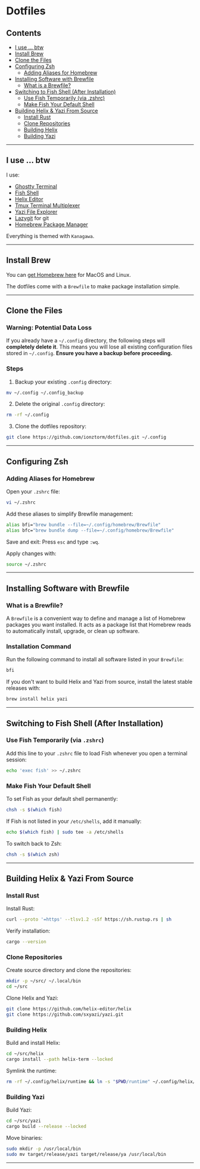 # Dotfiles

## Contents

- [I use ... btw](#i-use--btw)
- [Install Brew](#install-brew)
- [Clone the Files](#clone-the-files)
- [Configuring Zsh](#configuring-zsh)
  - [Adding Aliases for Homebrew](#adding-aliases-for-homebrew)
- [Installing Software with Brewfile](#installing-software-with-brewfile)
  - [What is a Brewfile?](#what-is-a-brewfile)
- [Switching to Fish Shell (After Installation)](#switching-to-fish-shell-after-installation)
  - [Use Fish Temporarily (via .zshrc)](#use-fish-temporarily-via-zshrc)
  - [Make Fish Your Default Shell](#make-fish-your-default-shell)
- [Building Helix & Yazi From Source](#building-helix-and-yazi-from-source)
  - [Install Rust](#install-rust)
  - [Clone Repositories](#clone-repositories)
  - [Building Helix](#building-helix)
  - [Building Yazi](#building-yazi)

---

## I use ... btw

I use:

- [Ghostty Terminal](https://github.com/ghostty/ghostty)
- [Fish Shell](https://github.com/fish-shell/fish-shell)
- [Helix Editor](https://github.com/helix-editor/helix)
- [Tmux Terminal Multiplexer](https://github.com/tmux/tmux)
- [Yazi File Explorer](https://github.com/sxyazi/yazi)
- [Lazygit](https://github.com/jesseduffield/lazygit) for git
- [Homebrew Package Manager](https://brew.sh/)

Everything is themed with `Kanagawa`.

---

## Install Brew

You can [get Homebrew here](https://brew.sh/) for MacOS and Linux.

The dotfiles come with a `Brewfile` to make package installation simple.

---

## Clone the Files

### Warning: Potential Data Loss

If you already have a `~/.config` directory, the following steps will **completely delete it**. This means you will lose all existing configuration files stored in `~/.config`. **Ensure you have a backup before proceeding.**

### Steps

1. Backup your existing `.config` directory:

```bash
mv ~/.config ~/.config_backup
```

2. Delete the original `.config` directory:

```bash
rm -rf ~/.config
```

3. Clone the dotfiles repository:

```bash
git clone https://github.com/ionztorm/dotfiles.git ~/.config
```

---

## Configuring Zsh

### Adding Aliases for Homebrew

Open your `.zshrc` file:

```bash
vi ~/.zshrc
```

Add these aliases to simplify Brewfile management:

```bash
alias bfi="brew bundle --file=~/.config/homebrew/Brewfile"
alias bfc="brew bundle dump --file=~/.config/homebrew/Brewfile"
```

Save and exit: Press `esc` and type `:wq`.

Apply changes with:

```bash
source ~/.zshrc
```

---

## Installing Software with Brewfile

### What is a Brewfile?

A `Brewfile` is a convenient way to define and manage a list of Homebrew packages you want installed. It acts as a package list that Homebrew reads to automatically install, upgrade, or clean up software.

### Installation Command

Run the following command to install all software listed in your `Brewfile`:

```bash
bfi
```

If you don't want to build Helix and Yazi from source, install the latest stable releases with:

```bash
brew install helix yazi
```

---

## Switching to Fish Shell (After Installation)

### Use Fish Temporarily (via `.zshrc`)

Add this line to your `.zshrc` file to load Fish whenever you open a terminal session:

```bash
echo 'exec fish' >> ~/.zshrc
```

### Make Fish Your Default Shell

To set Fish as your default shell permanently:

```bash
chsh -s $(which fish)
```

If Fish is not listed in your `/etc/shells`, add it manually:

```bash
echo $(which fish) | sudo tee -a /etc/shells
```

To switch back to Zsh:

```bash
chsh -s $(which zsh)
```

---

## Building Helix & Yazi From Source

### Install Rust

Install Rust:

```bash
curl --proto '=https' --tlsv1.2 -sSf https://sh.rustup.rs | sh
```

Verify installation:

```bash
cargo --version
```

### Clone Repositories

Create source directory and clone the repositories:

```bash
mkdir -p ~/src/ ~/.local/bin
cd ~/src
```

Clone Helix and Yazi:

```bash
git clone https://github.com/helix-editor/helix
git clone https://github.com/sxyazi/yazi.git
```

### Building Helix

Build and install Helix:

```bash
cd ~/src/helix
cargo install --path helix-term --locked
```

Symlink the runtime:

```bash
rm -rf ~/.config/helix/runtime && ln -s "$PWD/runtime" ~/.config/helix/runtime
```

### Building Yazi

Build Yazi:

```bash
cd ~/src/yazi
cargo build --release --locked
```

Move binaries:

```bash
sudo mkdir -p /usr/local/bin
sudo mv target/release/yazi target/release/ya /usr/local/bin
```

---
